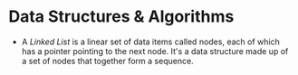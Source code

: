 # Data Structures & Algorithms

* A *Linked List* is a linear set of data items called nodes, each of which has a pointer pointing to the next node. It's a data structure made up of a set of nodes that together form a sequence.

